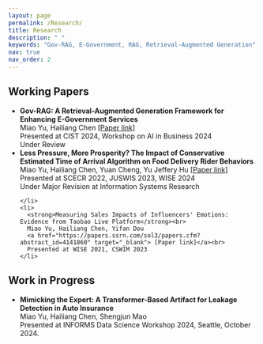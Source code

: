 ```yaml
---
layout: page
permalink: /Research/
title: Research
description: " "
keywords: "Gov-RAG, E-Government, RAG, Retrieval-Augmented Generation"
nav: true
nav_order: 2
---
```


<!-- _pages/research.md -->

<!-- Working Papers Section -->

<div class="working-papers">
  <h2>Working Papers</h2>
  <ul>
     <li>
      <strong>Gov-RAG: A Retrieval-Augmented Generation Framework for Enhancing E-Government Services</strong><br>
      Miao Yu, Hailiang Chen
      <a href="https://papers.ssrn.com/sol3/papers.cfm?abstract_id=5111865" target="_blank">[Paper link]</a><br>
      Presented at CIST 2024, Workshop on AI in Business 2024<br>
      Under Review<br>
    </li>
    <li>
      <strong>Less Pressure, More Prosperity? The Impact of Conservative Estimated Time of Arrival Algorithm on Food Delivery Rider Behaviors</strong><br>
      Miao Yu, Hailiang Chen, Yuan Cheng, Yu Jeffery Hu 
      <a href="https://papers.ssrn.com/sol3/papers.cfm?abstract_id=4631152" target="_blank">[Paper link]</a><br>
      Presented at SCECR 2022, JUSWIS 2023, WISE 2024<br>
      Under Major Revision at Information Systems Research<br>

    </li>
    <li>
      <strong>Measuring Sales Impacts of Influencers' Emotions: Evidence from Taobao Live Platform</strong><br>
      Miao Yu, Hailiang Chen, Yifan Dou 
      <a href="https://papers.ssrn.com/sol3/papers.cfm?abstract_id=4141860" target="_blank"> [Paper link]</a><br>
      Presented at WISE 2021, CSWIM 2023
    </li>
  </ul>
</div>


<!-- Work in Progress Section -->

<div class="work-in-progress">
  <h2>Work in Progress</h2>
  <ul>
    <li>
      <strong>Mimicking the Expert: A Transformer-Based Artifact for Leakage Detection in Auto Insurance</strong><br>
      Miao Yu, Hailiang Chen, Shengjun Mao <br>
      Presented at INFORMS Data Science Workshop 2024, Seattle, October 2024.
    </li>
  </ul>
</div>

